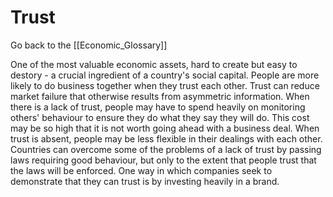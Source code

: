 # Trust

Go back to the [[Economic_Glossary]]


One of the most valuable economic assets, hard to create but easy to destory - a crucial ingredient of a country's social capital. People are more likely to do business together when they trust each other. Trust can reduce market failure that otherwise results from asymmetric information. When there is a lack of trust, people may have to spend heavily on monitoring others' behaviour to ensure they do what they say they will do. This cost may be so high that it is not worth going ahead with a business deal. When trust is absent, people may be less flexible in their dealings with each other. Countries can overcome some of the problems of a lack of trust by passing laws requiring good behaviour, but only to the extent that people trust that the laws will be enforced. One way in which companies seek to demonstrate that they can trust is by investing heavily in a brand.

